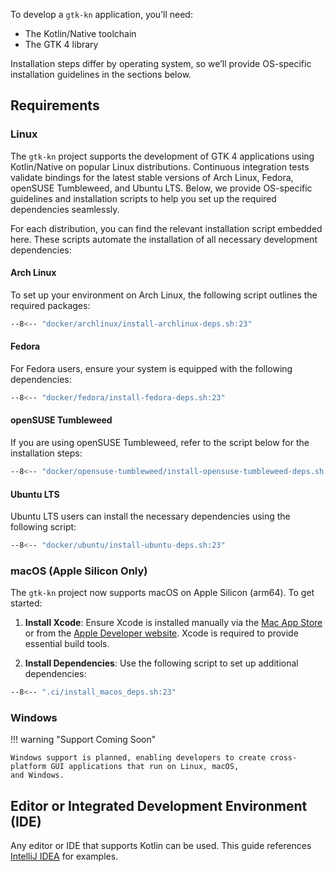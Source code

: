 To develop a `gtk-kn` application, you’ll need:

- The Kotlin/Native toolchain
- The GTK 4 library

Installation steps differ by operating system, so we’ll provide OS-specific installation guidelines in the sections
below.

## Requirements

### Linux

The `gtk-kn` project supports the development of GTK 4 applications using Kotlin/Native on popular Linux distributions.
Continuous integration tests validate bindings for the latest stable versions of Arch Linux, Fedora, openSUSE
Tumbleweed, and Ubuntu LTS. Below, we provide OS-specific guidelines and installation scripts to help you set up the
required dependencies seamlessly.

For each distribution, you can find the relevant installation script embedded here. These scripts automate the
installation of all necessary development dependencies:

#### Arch Linux

To set up your environment on Arch Linux, the following script outlines the required packages:

``` bash title="docker/archlinux/install-archlinux-deps.sh"
--8<-- "docker/archlinux/install-archlinux-deps.sh:23"
```

#### Fedora

For Fedora users, ensure your system is equipped with the following dependencies:

``` bash title="docker/fedora/install-fedora-deps.sh"
--8<-- "docker/fedora/install-fedora-deps.sh:23"
```

#### openSUSE Tumbleweed

If you are using openSUSE Tumbleweed, refer to the script below for the installation steps:

``` bash title="docker/opensuse-tumbleweed/install-opensuse-tumbleweed-deps.sh"
--8<-- "docker/opensuse-tumbleweed/install-opensuse-tumbleweed-deps.sh:23"
```

#### Ubuntu LTS

Ubuntu LTS users can install the necessary dependencies using the following script:

``` bash title="docker/ubuntu/install-ubuntu-deps.sh"
--8<-- "docker/ubuntu/install-ubuntu-deps.sh:23"
```

### macOS (Apple Silicon Only)

The `gtk-kn` project now supports macOS on Apple Silicon (arm64). To get started:

1. **Install Xcode**:
   Ensure Xcode is installed manually via the [Mac App Store](https://apps.apple.com/us/app/xcode/id497799835) or from
   the [Apple Developer website](https://developer.apple.com/xcode/). Xcode is required to provide essential build
   tools.

2. **Install Dependencies**:
   Use the following script to set up additional dependencies:

``` bash title=".ci/install_macos_deps.sh"
--8<-- ".ci/install_macos_deps.sh:23"
```

### Windows

!!! warning "Support Coming Soon"

    Windows support is planned, enabling developers to create cross-platform GUI applications that run on Linux, macOS,
    and Windows.

## Editor or Integrated Development Environment (IDE)

Any editor or IDE that supports Kotlin can be used. This guide
references [IntelliJ IDEA](https://www.jetbrains.com/idea/) for examples.
